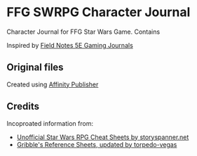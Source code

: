 # FFG SWRPG Character Journal
Character Journal for FFG Star Wars Game. Contains

Inspired by [Field Notes 5E Gaming Journals](https://fieldnotesbrand.com/products/5e-gaming-journals)

## Original files
Created using [Affinity Publisher](https://affinity.serif.com/en-us/publisher/)

## Credits
Incoproated information from:
* [Unofficial Star Wars RPG Cheat Sheets by storyspanner.net](https://www.thestoryspanner.net/2019/02/26/unofficial-star-wars-rpg-cheat-sheets/)
* [Gribble's Reference Sheets, updated by torpedo-vegas](https://www.reddit.com/r/swrpg/comments/1zyx7f/i_made_an_updated_version_of_gribbles_reference/)

